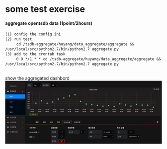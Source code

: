 # some test exercise
#### aggregate opentsdb data (1point/2hours)
```
(1) config the config.ini
(2) run test 
     cd /tsdb-aggregate/huyang/data_aggregate/aggregate && /usr/local/src/python2.7/bin/python2.7 aggregate.py
(3) add to the crontab task
     0 0 */1 * * cd /tsdb-aggregate/huyang/data_aggregate/aggregate && /usr/local/src/python2.7/bin/python2.7 aggregate.py
 
```
show the aggregated dashbord
![](./img/dashboard.png)